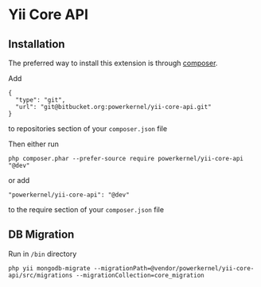 Yii Core API
============

Installation
------------

The preferred way to install this extension is through [composer](http://getcomposer.org/download/).

Add 
```
{
  "type": "git",
  "url": "git@bitbucket.org:powerkernel/yii-core-api.git"
}
```
to repositories section of your `composer.json` file

Then either run

```
php composer.phar --prefer-source require powerkernel/yii-core-api "@dev"
```

or add

```
"powerkernel/yii-core-api": "@dev"
```

to the require section of your `composer.json` file

DB Migration
------------
Run in `/bin` directory

```
php yii mongodb-migrate --migrationPath=@vendor/powerkernel/yii-core-api/src/migrations --migrationCollection=core_migration
```
